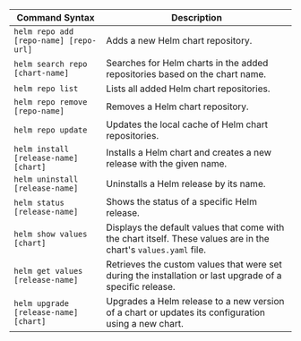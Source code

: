 | Command Syntax                           | Description                                                                                                                 |
|------------------------------------------|-----------------------------------------------------------------------------------------------------------------------------|
| `helm repo add [repo-name] [repo-url]`    | Adds a new Helm chart repository.                                                                                           |
| `helm search repo [chart-name]`          | Searches for Helm charts in the added repositories based on the chart name.                                                 |
| `helm repo list`                          | Lists all added Helm chart repositories.                                                                                    |
| `helm repo remove [repo-name]`           | Removes a Helm chart repository.                                                                                            |
| `helm repo update`                        | Updates the local cache of Helm chart repositories.                                                                         |
| `helm install [release-name] [chart]`     | Installs a Helm chart and creates a new release with the given name.                                                        |
| `helm uninstall [release-name]`           | Uninstalls a Helm release by its name.                                                                                      |
| `helm status [release-name]`              | Shows the status of a specific Helm release.                                                                                |
| `helm show values [chart]`                | Displays the default values that come with the chart itself. These values are in the chart's `values.yaml` file.             |
| `helm get values [release-name]`          | Retrieves the custom values that were set during the installation or last upgrade of a specific release.                     |
| `helm upgrade [release-name] [chart]`     | Upgrades a Helm release to a new version of a chart or updates its configuration using a new chart.                         |
